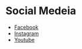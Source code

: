 # Social Medeia
- [Facebook](https://www.facebook.com/fraser.jones.14473)
- [Instagram](https://www.instagram.com/fraser.finn/?hl=en)
- [Youtube](https://www.youtube.com/channel/UCsMX-39gQ8UG3StqWld_eZA?view_as=subscriber)
